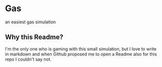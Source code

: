 # Gas
an easiest gas simulation

## Why this Readme?
I'm the only one who is gaming with this small simulation, but I love to write in markdown and when Github proposed me to open a Readme also for this repo I couldn't say not.

